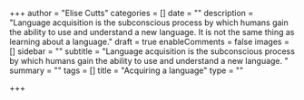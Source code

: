 +++
author = "Elise Cutts"
categories = []
date = ""
description = "Language acquisition is the subconscious process by which humans gain the ability to use and understand a new language. It is not the same thing as learning about a language."
draft = true
enableComments = false
images = []
sidebar = ""
subtitle = "Language acquisition is the subconscious process by which humans gain the ability to use and understand a new language. "
summary = ""
tags = []
title = "Acquiring a language"
type = ""

+++
